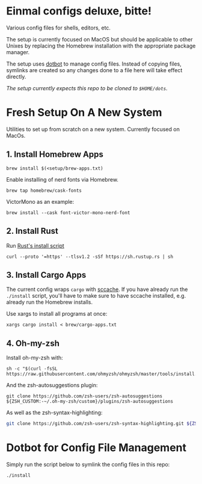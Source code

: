 # Einmal configs deluxe, bitte!
Various config files for shells, editors, etc.

The setup is currently focused on MacOS but should be applicable to other Unixes by replacing the Homebrew installation with the appropriate package manager.

The setup uses [dotbot](https://github.com/anishathalye/dotbot) to manage config files. Instead of copying files, symlinks are created so any changes done to a file here will take effect directly.

_The setup currently expects this repo to be cloned to `$HOME/dots`._

# Fresh Setup On A New System

Utilities to set up from scratch on a new system. Currently focused on MacOs.

## 1. Install Homebrew Apps

```
brew install $(<setup/brew-apps.txt)
```

Enable installing of nerd fonts via Homebrew.

```
brew tap homebrew/cask-fonts
```

VictorMono as an example:
```
brew install --cask font-victor-mono-nerd-font
```

## 2. Install Rust

Run [Rust's install script](https://www.rust-lang.org/tools/install)

```
curl --proto '=https' --tlsv1.2 -sSf https://sh.rustup.rs | sh
```

## 3. Install Cargo Apps

The current config wraps `cargo` with [sccache](https://crates.io/crates/sccache). If you have already run the `./install` script, you'll have to make sure to have sccache installed, e.g. already run the Homebrew installs.

Use xargs to install all programs at once:

```
xargs cargo install < brew/cargo-apps.txt
```

## 4. Oh-my-zsh
Install oh-my-zsh with:
```
sh -c "$(curl -fsSL https://raw.githubusercontent.com/ohmyzsh/ohmyzsh/master/tools/install.sh)"
```

And the zsh-autosuggestions plugin:

```
git clone https://github.com/zsh-users/zsh-autosuggestions ${ZSH_CUSTOM:-~/.oh-my-zsh/custom}/plugins/zsh-autosuggestions
```

As well as the zsh-syntax-highlighting:
```sh
git clone https://github.com/zsh-users/zsh-syntax-highlighting.git ${ZSH_CUSTOM:-~/.oh-my-zsh/custom}/plugins/zsh-syntax-highlighting
```

# Dotbot for Config File Management

Simply run the script below to symlink the config files in this repo:

```
./install
```
